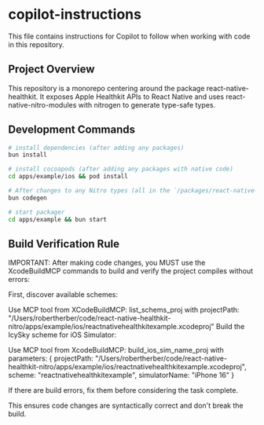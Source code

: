 # copilot-instructions

This file contains instructions for Copilot to follow when working with code in this repository.

## Project Overview
This repository is a monorepo centering around the package react-native-healthkit. It exposes Apple Healthkit APIs to React Native and uses react-native-nitro-modules with nitrogen to generate type-safe types.

## Development Commands
```bash
# install dependencies (after adding any packages)
bun install

# install cocoapods (after adding any packages with native code)
cd apps/example/ios && pod install

# After changes to any Nitro types (all in the `/packages/react-native-healthkit/src/specs` directory and referenced from there)
bun codegen

# start packager
cd apps/example && bun start
```

## Build Verification Rule

IMPORTANT: After making code changes, you MUST use the XcodeBuildMCP commands to build and verify the project compiles without errors:

First, discover available schemes:

Use MCP tool from XCodeBuildMCP: list_schems_proj with projectPath: "/Users/robertherber/code/react-native-healthkit-nitro/apps/example/ios/reactnativehealthkitexample.xcodeproj"
Build the IcySky scheme for iOS Simulator:

Use MCP tool from XcodeBuildMCP: build_ios_sim_name_proj with parameters:
{
  projectPath: "/Users/robertherber/code/react-native-healthkit-nitro/apps/example/ios/reactnativehealthkitexample.xcodeproj", 
  scheme: "reactnativehealthkitexample", 
  simulatorName: "iPhone 16" 
}

If there are build errors, fix them before considering the task complete.

This ensures code changes are syntactically correct and don't break the build.